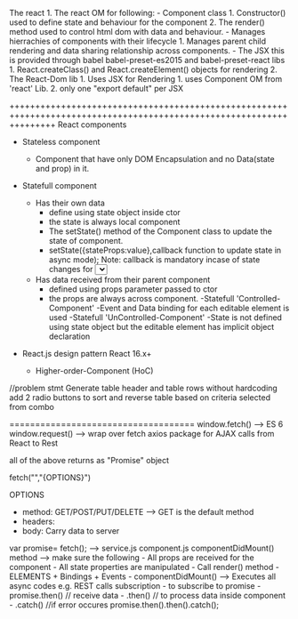 The react
    1. The react OM for following:
    - Component class
        1. Constructor() used to define state and behaviour for the component
        2. The render() method used to control html dom with data and behaviour.
    - Manages hierrachies of components with their lifecycle
        1. Manages parent child rendering and data sharing relationship across components.
    - The JSX this is provided through babel
            babel-preset-es2015 and babel-preset-react libs
            1. React.createClass() and React.createElement() objects for rendering
    2. The React-Dom lib
        1. Uses JSX for Rendering
            1. uses Component OM from 'react' Lib.
            2. only one "export default" per JSX
        
+++++++++++++++++++++++++++++++++++++++++++++++++++++++++++++++++++++++++++++++++++++++++++++++++++++++++++++++++++++
React components
- Stateless component
    - Component that have only  DOM Encapsulation and no Data(state and prop) in it.
- Statefull component
    - Has their own data
        - define using state object inside ctor
        - the state is always local component
        - The setState() method of the Component class to update the state of component.
         - setState({stateProps:value},callback function to update state in async mode);
         Note: callback is mandatory incase of state changes for <select> element  
    - Has data received from their parent component
        - defined using props parameter passed to ctor
        - the props are always  across component.
-Statefull 'Controlled-Component'
    -Event and Data binding for each editable element is used
-Statefull 'UnControlled-Component'
    -State is not defined using state object but the editable element has implicit object declaration

- React.js design pattern React 16.x+
    - Higher-order-Component (HoC)

//problem stmt
Generate table header and table rows without hardcoding
add 2 radio buttons to sort and reverse table based on criteria selected from combo


====================================
window.fetch() --> ES 6
window.request() --> wrap over fetch
axios package for AJAX calls from React to Rest

all of the above returns as "Promise" object

fetch("<URL>","{OPTIONS}")

OPTIONS
- method: GET/POST/PUT/DELETE --> GET is the default method
- headers:
- body: Carry data to server

var promise= fetch(); --> service.js
component.js
    componentDidMount() method --> make sure the following
    - All props are received for the component
    - All state properties are manipulated
    - Call render() method
        - ELEMENTS + Bindings + Events
    - componentDidMount() --> Executes all async codes e.g. REST calls subscription
    - to subscribe to promise
     - promise.then() // receive data - .then() // to process data inside component - .catch() //if error occures
     promise.then().then().catch();